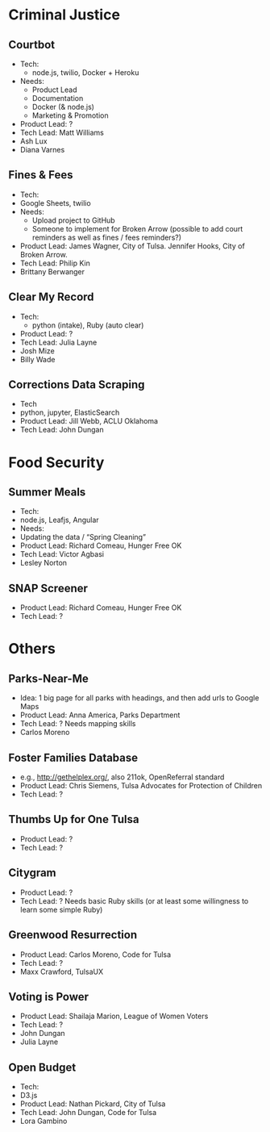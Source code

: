# Criminal Justice
## Courtbot
* Tech:
  * node.js, twilio, Docker + Heroku
* Needs:
	*	Product Lead
	*	Documentation
	*	Docker (& node.js)
	*	Marketing & Promotion
* Product Lead: ?
* Tech Lead: Matt Williams
* Ash Lux
* Diana Varnes
## Fines & Fees
*	Tech:
  *	Google Sheets, twilio
*	Needs:
	*	Upload project to GitHub
	*	Someone to implement for Broken Arrow (possible to add court reminders as well as fines / fees reminders?)
*	Product Lead: James Wagner, City of Tulsa. Jennifer Hooks, City of Broken Arrow.
*	Tech Lead: Philip Kin
*	Brittany Berwanger
## Clear My Record
*	Tech:
	*	python (intake), Ruby (auto clear)
*	Product Lead: ?
*	Tech Lead: Julia Layne
*	Josh Mize
*	Billy Wade
## Corrections Data Scraping
*	Tech
  *	python, jupyter, ElasticSearch
*	Product Lead: Jill Webb, ACLU Oklahoma
*	Tech Lead: John Dungan
# Food Security
## Summer Meals
*	Tech:
  *	node.js, Leafjs, Angular
*	Needs:
  *	Updating the data / “Spring Cleaning”
*	Product Lead: Richard Comeau, Hunger Free OK
*	Tech Lead: Victor Agbasi
*	Lesley Norton
## SNAP Screener
*	Product Lead: Richard Comeau, Hunger Free OK
*	Tech Lead: ?

# Others
## Parks-Near-Me
*	Idea: 1 big page for all parks with headings, and then add urls to Google Maps
*	Product Lead: Anna America, Parks Department
*	Tech Lead: ? Needs mapping skills
*	Carlos Moreno
## Foster Families Database
*	e.g., http://gethelplex.org/, also 211ok, OpenReferral standard
*	Product Lead: Chris Siemens, Tulsa Advocates for Protection of Children
*	Tech Lead: ?
## Thumbs Up for One Tulsa
*	Product Lead: ?
*	Tech Lead: ?
## Citygram 
*	Product Lead: ?
*	Tech Lead: ? Needs basic Ruby skills (or at least some willingness to learn some simple Ruby)
## Greenwood Resurrection
*	Product Lead: Carlos Moreno, Code for Tulsa
*	Tech Lead: ?
*	Maxx Crawford, TulsaUX
## Voting is Power
*	Product Lead: Shailaja Marion, League of Women Voters
*	Tech Lead: ?
*	John Dungan
*	Julia Layne
## Open Budget
*	Tech:
  *	D3.js
*	Product Lead: Nathan Pickard, City of Tulsa
*	Tech Lead: John Dungan, Code for Tulsa
*	Lora Gambino
